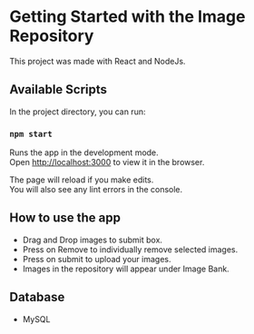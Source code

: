 # Getting Started with the Image Repository

This project was made with React and NodeJs.

## Available Scripts

In the project directory, you can run:

### `npm start`

Runs the app in the development mode.\
Open [http://localhost:3000](http://localhost:3000) to view it in the browser.

The page will reload if you make edits.\
You will also see any lint errors in the console.

## How to use the app

- Drag and Drop images to submit box.
- Press on Remove to individually remove selected images.
- Press on submit to upload your images.
- Images in the repository will appear under Image Bank.

## Database

- MySQL

